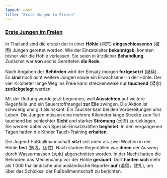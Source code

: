 ```yaml
---
layout: post
title: "Erste Jungen im Freien"
---
```

### [Erste Jungen im Freien](https://www.deutschlandfunk.de/thailand-erste-jungen-im-freien.1939.de.html?drn:news_id=901191)

In Thailand sind die ersten der in einer **Höhle** (洞穴) **eingeschlossenen** (被困) Jungen gerettet worden. Wie der Einsatzleiter **bekanntgab**, konnten bisher vier die Höhle verlassen. Sie seien in ärztlicher **Behandlung**. Zunächst war **von** sechs Geretteten **die Rede**.

Nach Angaben der **Behörden** wird der Einsatz morgen **fortgesetzt** (继续). Es **sind** noch acht weitere Jungen sowie ein Erwachsener in der Höhle. Der vier Kilometer lange Weg ins Freie kann streckenweise nur **tauchend** (潜水) **zurückgelegt** werden.

Mit der Rettung wurde jetzt begonnen, weil **Aussichten** auf weitere Regenfälle und ein Sauerstoffmangel **zur Eile** zwingen. Die Aktion ist schwierig und gilt als riskant. Ein Taucher kam bei den Vorbereitungen ums Leben. Die Jungen müssen eine mehrere Kilometer lange Strecke zum Teil tauchend bei schlechter **Sicht** und starker **Strömung** (水流) zurücklegen. Sie werden dabei von Spezial-Einsatzkräften **begleitet**. In den vergangenen Tagen hatten die Kinder Tauch-Training **erhalten**.

Die Jugend-Fußballmannschaft **sitzt** seit mehr als zwei Wochen in der Höhle **fest** (搁浅，困住). Nach starken Regenfällen war **ihnen** der Ausweg durch Wassermassen (大水) abgeschnitten worden. In der Nacht hatten die Behörden das Mediencamp vor der Höhle **geräumt**. Dort **hielten sich** mehr als 1.000 thailändische und ausländische Reporter **auf** (逗留，驻扎), um über das Schicksal der Fußballmannschaft zu berichten.
